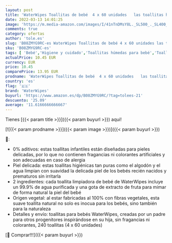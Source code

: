 ```yaml
---
layout: post
title: 'WaterWipes Toallitas de bebé  4 x 60 unidades   las toallitas húmedas más puras para pieles suaves de bebé  toallitas limpiadoras compostables 100% de origen vegetal – 240 toallitas'
date: 2022-03-13 14:01:25
image: 'https://m.media-amazon.com/images/I/41nTnDMsY8L._SL500_._SL400_.jpg'
comments: true
category: ofertas
author: 'tole.es'
slug: 'B08ZMYG9RC-es WaterWipes Toallitas de bebé 4 x 60 unidades las toallitas...'
sku: 'B08ZMYG9RC-es'
tags: [ 'Bebé','Higiene y cuidado','Toallitas húmedas para bebé','Toallitas y accesorios para bebé','bebé','waterwipes', ]
actualPrice: 10.45 EUR
currency: EUR
price: 10.45
comparePrice: 13.95 EUR
prodname: 'WaterWipes Toallitas de bebé  4 x 60 unidades   las toallitas húmedas más puras para pieles suaves de bebé  toallitas limpiadoras compostables 100% de origen vegetal – 240 toallitas'
country: 'es'
flag: '🇪🇸'
brand: 'WaterWipes'
buyurl: 'https://www.amazon.es/dp/B08ZMYG9RC/?tag=tolees-21'
descuento: '25.09'
average: '11.6166666666667'
---
```


Tienes [{{< param title >}}]({{< param buyurl >}}) aqui!

[![{{< param prodname >}}]({{< param image >}})]({{< param buyurl >}})

🔎:

- 0% aditivos: estas toallitas infantiles están diseñadas para pieles delicadas, por lo que no contienen fragancias ni colorantes artificiales y son adecuadas en caso de alergia
- Piel delicada: estas toallitas higiénicas tan puras como el algodón y el agua limpian con suavidad la delicada piel de los bebés recién nacidos y prematuros sin irritarla
- 2 ingredientes: cada toallita limpiadora de bebé de WaterWipes incluye un 99.9% de agua purificada y una gota de extracto de fruta para mimar de forma natural la piel del bebé
- Origen vegetal: al estar fabricadas al 100% con fibras vegetales, esta suave toallita natural no solo es inocua para los bebés, sino también para la naturaleza
- Detalles y envío: toallitas para bebés WaterWipes, creadas por un padre para otros progenitores inspirándose en su hija, sin fragancias ni colorantes, 240 toallitas (4 x 60 unidades)

[🛒 Comprar!!!]({{< param buyurl >}})

